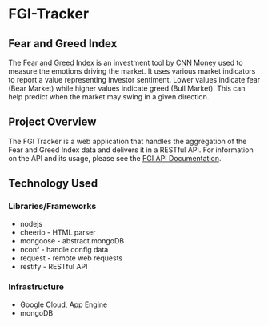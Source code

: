 # FGI-Tracker

## Fear and Greed Index
The [Fear and Greed Index](http://money.cnn.com/data/fear-and-greed/) is an investment tool by [CNN Money](http://money.cnn.com) used to measure the emotions driving the market.  It uses various market indicators to report a value representing investor sentiment.  Lower values indicate fear (Bear Market) while higher values indicate greed (Bull Market).  This can help predict when the market may swing in a given direction.

## Project Overview
The FGI Tracker is a web application that handles the aggregation of the Fear and Greed Index data and delivers it in a RESTful API.  For information on the API and its usage, please see the [FGI API Documentation](http://leejustin.github.io/FGI-Tracker-Slate).

## Technology Used
### Libraries/Frameworks
* nodejs
* cheerio - HTML parser
* mongoose - abstract mongoDB
* nconf - handle config data
* request - remote web requests
* restify - RESTful API

### Infrastructure
* Google Cloud, App Engine
* mongoDB
